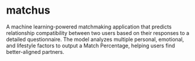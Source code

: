 # matchus
A machine learning-powered matchmaking application that predicts relationship compatibility between two users based on their responses to a detailed questionnaire. The model analyzes multiple personal, emotional, and lifestyle factors to output a Match Percentage, helping users find better-aligned partners.
